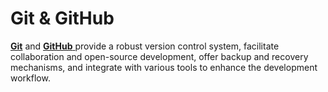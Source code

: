 # Git & GitHub

[**Git**](https://git-scm.com/) and [**GitHub** ](https://github.com/)provide a robust version control system, facilitate collaboration and open-source development, offer backup and recovery mechanisms, and integrate with various tools to enhance the development workflow.
